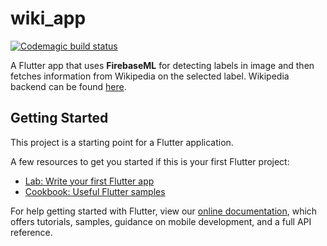 # wiki_app

[![Codemagic build status](https://api.codemagic.io/apps/5f521ff5e2db276a4eafc076/5f521ff5e2db276a4eafc075/status_badge.svg)](https://codemagic.io/apps/5f521ff5e2db276a4eafc076/5f521ff5e2db276a4eafc075/latest_build)

A Flutter app that uses **FirebaseML** for detecting labels in image and then fetches information from Wikipedia on the selected label.
Wikipedia backend can be found [here](https://github.com/prakharb10/wiki-app-backend).

## Getting Started

This project is a starting point for a Flutter application.

A few resources to get you started if this is your first Flutter project:

- [Lab: Write your first Flutter app](https://flutter.dev/docs/get-started/codelab)
- [Cookbook: Useful Flutter samples](https://flutter.dev/docs/cookbook)

For help getting started with Flutter, view our
[online documentation](https://flutter.dev/docs), which offers tutorials,
samples, guidance on mobile development, and a full API reference.
